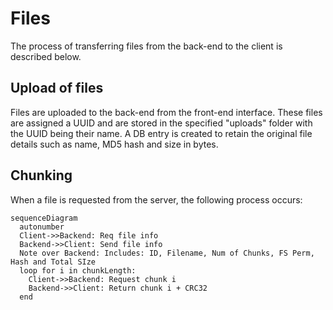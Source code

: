 # Files

The process of transferring files from the back-end to the client is described below.

## Upload of files
Files are uploaded to the back-end from the front-end interface. These files are assigned a UUID and are stored in the specified "uploads" folder with the UUID being their name. A DB entry is created to retain the original file details such as name, MD5 hash and size in bytes. 

## Chunking
When a file is requested from the server, the following process occurs:

```mermaid
sequenceDiagram
  autonumber
  Client->>Backend: Req file info
  Backend->>Client: Send file info
  Note over Backend: Includes: ID, Filename, Num of Chunks, FS Perm, Hash and Total SIze
  loop for i in chunkLength:
    Client->>Backend: Request chunk i
    Backend->>Client: Return chunk i + CRC32
  end
```


